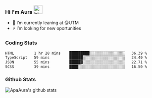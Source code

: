 ### Hi I'm Aura <img src="https://user-images.githubusercontent.com/1303154/88677602-1635ba80-d120-11ea-84d8-d263ba5fc3c0.gif" width="28px" alt="hi">

- 🔭 I’m currently leaning at @UTM
- ⚡ I’m looking for new oportunities


### Coding Stats

<!--START_SECTION:waka-->

```txt
HTML         1 hr 28 mins    █████████░░░░░░░░░░░░░░░░   36.39 %
TypeScript   59 mins         ██████░░░░░░░░░░░░░░░░░░░   24.40 %
JSON         55 mins         █████▓░░░░░░░░░░░░░░░░░░░   22.71 %
SCSS         39 mins         ████░░░░░░░░░░░░░░░░░░░░░   16.50 %
```

<!--END_SECTION:waka-->

### Github Stats

![ApaAura's github stats](https://github-readme-stats.vercel.app/api?username=ApaAura&count_private=true&theme=tokyonight&hide=contribs,prs)

